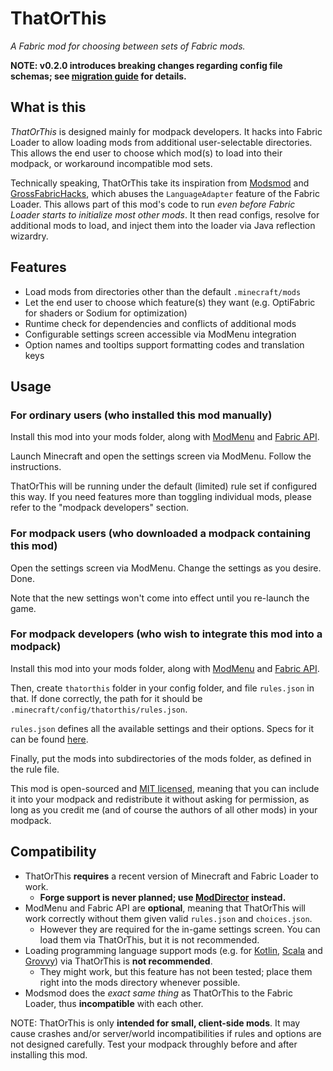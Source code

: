 # ThatOrThis

*A Fabric mod for choosing between sets of Fabric mods.*

**NOTE: v0.2.0 introduces breaking changes regarding config file schemas; see [migration guide][migration-guide] for details.**

## What is this

*ThatOrThis* is designed mainly for modpack developers. It hacks into Fabric Loader to allow loading mods from additional user-selectable directories. This allows the end user to choose which mod(s) to load into their modpack, or workaround incompatible mod sets.

Technically speaking, ThatOrThis take its inspiration from [Modsmod][modsmod] and [GrossFabricHacks][grossfabrichacks], which abuses the `LanguageAdapter` feature of the Fabric Loader. This allows part of this mod's code to run *even before Fabric Loader starts to initialize most other mods*. It then read configs, resolve for additional mods to load, and inject them into the loader via Java reflection wizardry.

## Features

- Load mods from directories other than the default `.minecraft/mods`
- Let the end user to choose which feature(s) they want (e.g. OptiFabric for shaders or Sodium for optimization)
- Runtime check for dependencies and conflicts of additional mods
- Configurable settings screen accessible via ModMenu integration
- Option names and tooltips support formatting codes and translation keys

## Usage

### For ordinary users (who installed this mod manually)

Install this mod into your mods folder, along with [ModMenu][modmenu] and [Fabric API][fabric-api].

Launch Minecraft and open the settings screen via ModMenu. Follow the instructions.

ThatOrThis will be running under the default (limited) rule set if configured this way. If you need features more than toggling individual mods, please refer to the "modpack developers" section.

### For modpack users (who downloaded a modpack containing this mod)

Open the settings screen via ModMenu. Change the settings as you desire. Done.

Note that the new settings won't come into effect until you re-launch the game.

### For modpack developers (who wish to integrate this mod into a modpack)

Install this mod into your mods folder, along with [ModMenu][modmenu] and [Fabric API][fabric-api].

Then, create `thatorthis` folder in your config folder, and file `rules.json` in that. If done correctly, the path for it should be `.minecraft/config/thatorthis/rules.json`.

`rules.json` defines all the available settings and their options. Specs for it can be found [here][rules_example_json5].

Finally, put the mods into subdirectories of the mods folder, as defined in the rule file.

This mod is open-sourced and [MIT licensed][mit], meaning that you can include it into your modpack and redistribute it without asking for permission, as long as you credit me (and of course the authors of all other mods) in your modpack.

## Compatibility

- ThatOrThis **requires** a recent version of Minecraft and Fabric Loader to work. 
	- **Forge support is never planned; use [ModDirector][moddirector] instead.**
- ModMenu and Fabric API are **optional**, meaning that ThatOrThis will work correctly without them given valid `rules.json` and `choices.json`. 
	- However they are required for the in-game settings screen. You can load them via ThatOrThis, but it is not recommended.
- Loading programming language support mods (e.g. for [Kotlin][fabric-language-kotlin], [Scala][fabric-language-scala] and [Grovvy][fabric-language-groovy]) via ThatOrThis is **not recommended**.
	- They might work, but this feature has not been tested; place them right into the mods directory whenever possible.
- Modsmod does the *exact same thing* as ThatOrThis to the Fabric Loader, thus **incompatible** with each other.

NOTE: ThatOrThis is only **intended for small, client-side mods**. It may cause crashes and/or server/world incompatibilities if rules and options are not designed carefully. Test your modpack throughly before and after installing this mod.

[migration-guide]: https://github.com/EZForever/ThatOrThis/releases/tag/v0.2.0#user-content-v0.2.0-migration-guide
[modsmod]: https://www.modrinth.com/mod/modsmod
[grossfabrichacks]: https://github.com/Devan-Kerman/GrossFabricHacks
[modmenu]: https://modrinth.com/mod/modmenu
[fabric-api]: https://modrinth.com/mod/fabric-api
[rules_example_json5]: https://github.com/EZForever/ThatOrThis/blob/master/rules.example.json5
[mit]: https://github.com/EZForever/ThatOrThis/blob/master/LICENSE.txt
[moddirector]: https://www.curseforge.com/minecraft/mc-mods/moddirector
[fabric-language-kotlin]: https://www.curseforge.com/minecraft/mc-mods/fabric-language-kotlin
[fabric-language-scala]: https://www.curseforge.com/minecraft/mc-mods/fabric-language-scala
[fabric-language-groovy]: https://www.curseforge.com/minecraft/mc-mods/fabric-language-groovy

